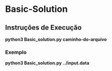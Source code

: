 # Basic-Solution

## Instruções de Execução

<strong>python3 Basic_solution.py caminho-do-arquivo</strong>

### Exemplo

<strong>python3 Basic_solution.py ../input.data</strong>
